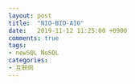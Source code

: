 ```yaml
---
layout: post
title:  "NIO-BIO-AIO"
date:   2019-11-12 11:25:00 +0900
comments: true
tags:
- newSQL NoSQL 
categories:
- 互联网
---
```

